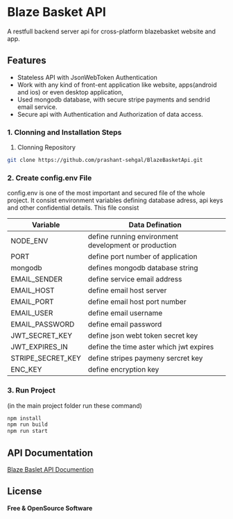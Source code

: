 # Blaze Basket API

A restfull backend server api for cross-platform blazebasket website and app.

## Features

-   Stateless API with JsonWebToken Authentication
-   Work with any kind of front-ent application like website, apps(android and ios) or even desktop application,
-   Used mongodb database, with secure stripe payments and sendrid email service.
-   Secure api with Authentication and Authorization of data access.

### 1. Clonning and Installation Steps

1. Clonning Repository

```sh
git clone https://github.com/prashant-sehgal/BlazeBasketApi.git
```

### 2. Create config.env File

config.env is one of the most important and secured file of the whole project. It consist environment variables defining database adress, api keys and other confidential details.
This file consist

| Variable          | Data Defination                                      |
| ----------------- | ---------------------------------------------------- |
| NODE_ENV          | define running environment development or production |
| PORT              | define port number of application                    |
| mongodb           | defines mongodb database string                      |
| EMAIL_SENDER      | define service email address                         |
| EMAIL_HOST        | define email host server                             |
| EMAIL_PORT        | define email host port number                        |
| EMAIL_USER        | define email username                                |
| EMAIL_PASSWORD    | define email password                                |
| JWT_SECRET_KEY    | define json webt token secret key                    |
| JWT_EXPIRES_IN    | define the time aster which jwt expires              |
| STRIPE_SECRET_KEY | define stripes paymeny sercret key                   |
| ENC_KEY           | define encryption key                                |

### 3. Run Project

(in the main project folder run these command)

```sh
npm install
npm run build
npm run start
```

## API Documentation

[Blaze Baslet API Documention](https://documenter.getpostman.com/view/13135527/2s9YkgDkFJ)

## License

**Free & OpenSource Software**
